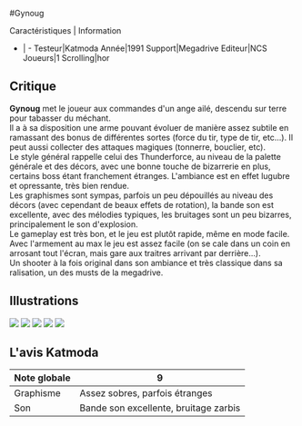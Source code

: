 #Gynoug

Caractéristiques | Information
- | -
Testeur|Katmoda
Année|1991
Support|Megadrive
Editeur|NCS
Joueurs|1
Scrolling|hor

## Critique
<b>Gynoug</b> met le joueur aux commandes d'un ange ailé, descendu sur terre pour tabasser du méchant.<br/>Il a à sa disposition une arme pouvant évoluer de manière assez subtile en ramassant des bonus de différentes sortes (force du tir, type de tir, etc...). Il peut aussi collecter des attaques magiques (tonnerre, bouclier, etc).<br/>Le style général rappelle celui des Thunderforce, au niveau de la palette générale et des décors, avec une bonne touche de bizarrerie en plus, certains boss étant franchement étranges. L'ambiance est en effet lugubre et opressante, très bien rendue.<br/>Les graphismes sont sympas, parfois un peu dépouillés au niveau des décors (avec cependant de beaux effets de rotation), la bande son est excellente, avec des mélodies typiques, les bruitages sont un peu bizarres, principalement le son d'explosion.<br/>Le gameplay est très bon, et le jeu est plutôt rapide, même en mode facile. Avec l'armement au max le jeu est assez facile (on se cale dans un coin en arrosant tout l'écran, mais gare aux traitres arrivant par derrière...).<br/>Un shooter à la fois original dans son ambiance et très classique dans sa ralisation, un des musts de la megadrive.

## Illustrations
![](http://www.shmup.com/images/thumbs/gynoug.jpg)
![](http://www.shmup.com/images/thumbs/gynoug-2.jpg)
![](http://www.shmup.com/images/thumbs/img_fiche_3_178.gif)
![](http://www.shmup.com/images/thumbs/)
![](http://www.shmup.com/images/thumbs/)

## L'avis Katmoda
Note globale|9
-|-
Graphisme|Assez sobres, parfois étranges
Son|Bande son excellente, bruitage zarbis
